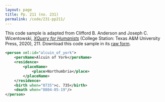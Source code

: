 ```yaml
---
layout: page
title: Pp. 211 (no. 231)
permalink: /code/231-pp211/
---
```


This code sample is adapted from Clifford B. Anderson and Joseph C. Wicentowski, 
[_XQuery for Humanists_](/) (College Station: Texas A&M University Press, 2020), 211. 
Download this code sample in its [raw form](/code/231-pp211/231-pp211.xml).

```xml
<person xml:id="alcuin_of_york">
    <persName>Alcuin of York</persName>
    <residence>
        <placeName>
            <place>Northumbria</place>
        </placeName>
    </residence>
    <birth when="0735">c. 735</birth>
    <death when="0804-05-19"/>
</person>
```  
